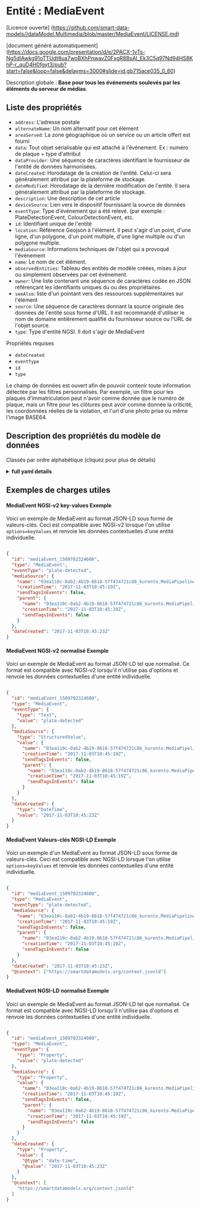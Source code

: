 Entité : MediaEvent  
===================  
[Licence ouverte] (https://github.com/smart-data-models//dataModel.Multimedia/blob/master/MediaEvent/LICENSE.md)  
[document généré automatiquement] (https://docs.google.com/presentation/d/e/2PACX-1vTs-Ng5dIAwkg91oTTUdt8ua7woBXhPnwavZ0FxgR8BsAI_Ek3C5q97Nd94HS8KhP-r_quD4H0fgyt3/pub?start=false&loop=false&delayms=3000#slide=id.gb715ace035_0_60)  
Description globale : **Base pour tous les événements soulevés par les éléments du serveur de médias**.  

## Liste des propriétés  

- `address`: L'adresse postale  - `alternateName`: Un nom alternatif pour cet élément  - `areaServed`: La zone géographique où un service ou un article offert est fourni  - `data`: Tout objet sérialisable qui est attaché à l'événement. Ex : numéro de plaque + type d'attribut  - `dataProvider`: Une séquence de caractères identifiant le fournisseur de l'entité de données harmonisées.  - `dateCreated`: Horodatage de la création de l'entité. Celui-ci sera généralement attribué par la plateforme de stockage.  - `dateModified`: Horodatage de la dernière modification de l'entité. Il sera généralement attribué par la plateforme de stockage.  - `description`: Une description de cet article  - `deviceSource`: Lien vers le dispositif fournissant la source de données  - `eventType`: Type d'événement qui a été relevé. (par exemple : PlateDetectionEvent, ColourDetectionEvent, etc.  - `id`: Identifiant unique de l'entité  - `location`: Référence Geojson à l'élément. Il peut s'agir d'un point, d'une ligne, d'un polygone, d'un point multiple, d'une ligne multiple ou d'un polygone multiple.  - `mediaSource`: Informations techniques de l'objet qui a provoqué l'événement  - `name`: Le nom de cet élément.  - `observedEntities`: Tableau des entités de modèle créées, mises à jour ou simplement observées par cet événement.  - `owner`: Une liste contenant une séquence de caractères codée en JSON référençant les identifiants uniques du ou des propriétaires.  - `seeAlso`: liste d'uri pointant vers des ressources supplémentaires sur l'élément  - `source`: Une séquence de caractères donnant la source originale des données de l'entité sous forme d'URL. Il est recommandé d'utiliser le nom de domaine entièrement qualifié du fournisseur source ou l'URL de l'objet source.  - `type`: Type d'entité NGSI. Il doit s'agir de MediaEvent    
Propriétés requises  
- `dateCreated`  - `eventType`  - `id`  - `type`    
Le champ de données est ouvert afin de pouvoir contenir toute information détectée par les filtres personnalisés. Par exemple, un filtre pour les plaques d'immatriculation peut n'avoir comme donnée que le numéro de plaque, mais un filtre pour les clôtures peut avoir comme donnée la criticité, les coordonnées réelles de la violation, et l'url d'une photo prise ou même l'image BASE64.  
## Description des propriétés du modèle de données  
Classés par ordre alphabétique (cliquez pour plus de détails)  
<details><summary><strong>full yaml details</strong></summary>    
```yaml  
MediaEvent:    
  description: 'Base for all events raised by elements in the media server'    
  properties:    
    address:    
      description: 'The mailing address'    
      properties:    
        addressCountry:    
          description: 'Property. The country. For example, Spain. Model:''https://schema.org/addressCountry'''    
          type: string    
        addressLocality:    
          description: 'Property. The locality in which the street address is, and which is in the region. Model:''https://schema.org/addressLocality'''    
          type: string    
        addressRegion:    
          description: 'Property. The region in which the locality is, and which is in the country. Model:''https://schema.org/addressRegion'''    
          type: string    
        postOfficeBoxNumber:    
          description: 'Property. The post office box number for PO box addresses. For example, 03578. Model:''https://schema.org/postOfficeBoxNumber'''    
          type: string    
        postalCode:    
          description: 'Property. The postal code. For example, 24004. Model:''https://schema.org/https://schema.org/postalCode'''    
          type: string    
        streetAddress:    
          description: 'Property. The street address. Model:''https://schema.org/streetAddress'''    
          type: string    
      type: object    
      x-ngsi:    
        model: https://schema.org/address    
        type: Property    
    alternateName:    
      description: 'An alternative name for this item'    
      type: string    
      x-ngsi:    
        type: Property    
    areaServed:    
      description: 'The geographic area where a service or offered item is provided'    
      type: string    
      x-ngsi:    
        model: https://schema.org/Text    
        type: Property    
    data:    
      description: 'Any serializable object that is attached to the event. Eg:plate-number + Attribute type'    
      type: object    
      x-ngsi:    
        model: http://schema.org/StructuredValue    
        type: Property    
    dataProvider:    
      description: 'A sequence of characters identifying the provider of the harmonised data entity.'    
      type: string    
      x-ngsi:    
        type: Property    
    dateCreated:    
      description: 'Entity creation timestamp. This will usually be allocated by the storage platform.'    
      format: date-time    
      type: string    
      x-ngsi:    
        type: Property    
    dateModified:    
      description: 'Timestamp of the last modification of the entity. This will usually be allocated by the storage platform.'    
      format: date-time    
      type: string    
      x-ngsi:    
        type: Property    
    description:    
      description: 'A description of this item'    
      type: string    
      x-ngsi:    
        type: Property    
    deviceSource:    
      anyOf:    
        - description: 'Property. Identifier format of any NGSI entity'    
          maxLength: 256    
          minLength: 1    
          pattern: ^[\w\-\.\{\}\$\+\*\[\]`|~^@!,:\\]+$    
          type: string    
        - description: 'Property. Identifier format of any NGSI entity'    
          format: uri    
          type: string    
      description: 'Link to the device providing the data source '    
      x-ngsi:    
        model: https://schema.org/URL    
        type: Relationship    
    eventType:    
      description: 'Type of event that was raised. (ie: PlateDetectionEvent, ColourDetectionEvent, etc.'    
      type: string    
      x-ngsi:    
        model: https://schema.org/Text    
        type: Property    
    id:    
      anyOf: &mediaevent_-_properties_-_owner_-_items_-_anyof    
        - description: 'Property. Identifier format of any NGSI entity'    
          maxLength: 256    
          minLength: 1    
          pattern: ^[\w\-\.\{\}\$\+\*\[\]`|~^@!,:\\]+$    
          type: string    
        - description: 'Property. Identifier format of any NGSI entity'    
          format: uri    
          type: string    
      description: 'Unique identifier of the entity'    
      x-ngsi:    
        type: Property    
    location:    
      description: 'Geojson reference to the item. It can be Point, LineString, Polygon, MultiPoint, MultiLineString or MultiPolygon'    
      oneOf:    
        - description: 'Geoproperty. Geojson reference to the item. Point'    
          properties:    
            bbox:    
              items:    
                type: number    
              minItems: 4    
              type: array    
            coordinates:    
              items:    
                type: number    
              minItems: 2    
              type: array    
            type:    
              enum:    
                - Point    
              type: string    
          required:    
            - type    
            - coordinates    
          title: 'GeoJSON Point'    
          type: object    
        - description: 'Geoproperty. Geojson reference to the item. LineString'    
          properties:    
            bbox:    
              items:    
                type: number    
              minItems: 4    
              type: array    
            coordinates:    
              items:    
                items:    
                  type: number    
                minItems: 2    
                type: array    
              minItems: 2    
              type: array    
            type:    
              enum:    
                - LineString    
              type: string    
          required:    
            - type    
            - coordinates    
          title: 'GeoJSON LineString'    
          type: object    
        - description: 'Geoproperty. Geojson reference to the item. Polygon'    
          properties:    
            bbox:    
              items:    
                type: number    
              minItems: 4    
              type: array    
            coordinates:    
              items:    
                items:    
                  items:    
                    type: number    
                  minItems: 2    
                  type: array    
                minItems: 4    
                type: array    
              type: array    
            type:    
              enum:    
                - Polygon    
              type: string    
          required:    
            - type    
            - coordinates    
          title: 'GeoJSON Polygon'    
          type: object    
        - description: 'Geoproperty. Geojson reference to the item. MultiPoint'    
          properties:    
            bbox:    
              items:    
                type: number    
              minItems: 4    
              type: array    
            coordinates:    
              items:    
                items:    
                  type: number    
                minItems: 2    
                type: array    
              type: array    
            type:    
              enum:    
                - MultiPoint    
              type: string    
          required:    
            - type    
            - coordinates    
          title: 'GeoJSON MultiPoint'    
          type: object    
        - description: 'Geoproperty. Geojson reference to the item. MultiLineString'    
          properties:    
            bbox:    
              items:    
                type: number    
              minItems: 4    
              type: array    
            coordinates:    
              items:    
                items:    
                  items:    
                    type: number    
                  minItems: 2    
                  type: array    
                minItems: 2    
                type: array    
              type: array    
            type:    
              enum:    
                - MultiLineString    
              type: string    
          required:    
            - type    
            - coordinates    
          title: 'GeoJSON MultiLineString'    
          type: object    
        - description: 'Geoproperty. Geojson reference to the item. MultiLineString'    
          properties:    
            bbox:    
              items:    
                type: number    
              minItems: 4    
              type: array    
            coordinates:    
              items:    
                items:    
                  items:    
                    items:    
                      type: number    
                    minItems: 2    
                    type: array    
                  minItems: 4    
                  type: array    
                type: array    
              type: array    
            type:    
              enum:    
                - MultiPolygon    
              type: string    
          required:    
            - type    
            - coordinates    
          title: 'GeoJSON MultiPolygon'    
          type: object    
      x-ngsi:    
        type: Geoproperty    
    mediaSource:    
      description: 'Technical information of the object that raised the event'    
      properties: &mediaevent_-_properties_-_mediasource_-_properties_-_parent_-_properties    
        creationTime:    
          description: 'Property. System date of creation of the Media Source'    
          format: date-time    
          type: string    
        name:    
          description: 'Property. The name of this item.'    
          type: string    
        parent:    
          description: 'Property. Technical information of the object that raised the event. Model:''https://schema.org/URL''.'    
          properties: *mediaevent_-_properties_-_mediasource_-_properties_-_parent_-_properties    
          type: object    
        sendTagsInEvents:    
          description: 'Property. Does the events rise for this media source attach the tag list associated to the MediaSource?'    
          type: boolean    
      type: object    
      x-ngsi:    
        model: https://schema.org/URL.    
        type: Property    
    name:    
      description: 'The name of this item.'    
      type: string    
      x-ngsi:    
        type: Property    
    observedEntities:    
      description: 'Array of model Entities created updated or just observed by this event.'    
      items:    
        anyOf:    
          - description: 'Property. Identifier format of any NGSI entity'    
            maxLength: 256    
            minLength: 1    
            pattern: ^[\w\-\.\{\}\$\+\*\[\]`|~^@!,:\\]+$    
            type: string    
          - description: 'Property. Identifier format of any NGSI entity'    
            format: uri    
            type: string    
      type: array    
      x-ngsi:    
        model: https://schema.org/StructuredValue    
        type: Property    
    owner:    
      description: 'A List containing a JSON encoded sequence of characters referencing the unique Ids of the owner(s)'    
      items:    
        anyOf: *mediaevent_-_properties_-_owner_-_items_-_anyof    
        description: 'Property. Unique identifier of the entity'    
      type: array    
      x-ngsi:    
        type: Property    
    seeAlso:    
      description: 'list of uri pointing to additional resources about the item'    
      oneOf:    
        - items:    
            format: uri    
            type: string    
          minItems: 1    
          type: array    
        - format: uri    
          type: string    
      x-ngsi:    
        type: Property    
    source:    
      description: 'A sequence of characters giving the original source of the entity data as a URL. Recommended to be the fully qualified domain name of the source provider, or the URL to the source object.'    
      type: string    
      x-ngsi:    
        type: Property    
    type:    
      description: 'NGSI Entity type. It has to be MediaEvent'    
      enum:    
        - MediaEvent    
      type: string    
      x-ngsi:    
        type: Property    
  required:    
    - id    
    - type    
    - eventType    
    - dateCreated    
  type: object    
```  
</details>    
## Exemples de charges utiles  
#### MediaEvent NGSI-v2 key-values Exemple  
Voici un exemple de MediaEvent au format JSON-LD sous forme de valeurs-clés. Ceci est compatible avec NGSI-v2 lorsque l'on utilise `options=keyValues` et renvoie les données contextuelles d'une entité individuelle.  
```json  
{  
  "id": "mediaEvent_1509702324600",  
  "type": "MediaEvent",  
  "eventType": "plate-detected",  
  "mediaSource": {  
    "name": "03ea110c-0ab2-4b19-8618-57f474721c86_kurento.MediaPipeline/28e4ae84-4e96-43bb-a812-538f7950b75f_platedetector.PlateDetectorFilter",  
    "creationTime": "2017-11-03T10:45:19Z",  
    "sendTagsInEvents": false,  
    "parent": {  
      "name": "03ea110c-0ab2-4b19-8618-57f474721c86_kurento.MediaPipeline",  
      "creationTime": "2017-11-03T10:45:19Z",  
      "sendTagsInEvents": false  
    }  
  },  
  "dateCreated": "2017-11-03T10:45:23Z"  
}  
```  
#### MediaEvent NGSI-v2 normalisé Exemple  
Voici un exemple de MediaEvent au format JSON-LD tel que normalisé. Ce format est compatible avec NGSI-v2 lorsqu'il n'utilise pas d'options et renvoie les données contextuelles d'une entité individuelle.  
```json  
{  
  "id": "mediaEvent_1509702324600",  
  "type": "MediaEvent",  
  "eventType": {  
    "type": "Text",  
    "value": "plate-detected"  
  },  
  "mediaSource": {  
    "type": "StructuredValue",  
    "value": {  
      "name": "03ea110c-0ab2-4b19-8618-57f474721c86_kurento.MediaPipeline/28e4ae84-4e96-43bb-a812-538f7950b75f_platedetector.PlateDetectorFilter",  
      "creationTime": "2017-11-03T10:45:19Z",  
      "sendTagsInEvents": false,  
      "parent": {  
        "name": "03ea110c-0ab2-4b19-8618-57f474721c86_kurento.MediaPipeline",  
        "creationTime": "2017-11-03T10:45:19Z",  
        "sendTagsInEvents": false  
      }  
    }  
  },  
  "dateCreated": {  
    "type": "DateTime",  
    "value": "2017-11-03T10:45:23Z"  
  }  
}  
```  
#### MediaEvent Valeurs-clés NGSI-LD Exemple  
Voici un exemple d'un MediaEvent au format JSON-LD sous forme de valeurs-clés. Ceci est compatible avec NGSI-LD lorsque l'on utilise `options=keyValues` et renvoie les données contextuelles d'une entité individuelle.  
```json  
{  
  "id": "mediaEvent_1509702324600",  
  "type": "MediaEvent",  
  "eventType": "plate-detected",  
  "mediaSource": {  
    "name": "03ea110c-0ab2-4b19-8618-57f474721c86_kurento.MediaPipeline/28e4ae84-4e96-43bb-a812-538f7950b75f_platedetector.PlateDetectorFilter",  
    "creationTime": "2017-11-03T10:45:19Z",  
    "sendTagsInEvents": false,  
    "parent": {  
      "name": "03ea110c-0ab2-4b19-8618-57f474721c86_kurento.MediaPipeline",  
      "creationTime": "2017-11-03T10:45:19Z",  
      "sendTagsInEvents": false  
    }  
  },  
  "dateCreated": "2017-11-03T10:45:23Z",  
  "@context": ["https://smartdatamodels.org/context.jsonld"]  
}  
```  
#### MediaEvent NGSI-LD normalisé Exemple  
Voici un exemple de MediaEvent au format JSON-LD tel que normalisé. Ce format est compatible avec NGSI-LD lorsqu'il n'utilise pas d'options et renvoie les données contextuelles d'une entité individuelle.  
```json  
{  
  "id": "mediaEvent_1509702324600",  
  "type": "MediaEvent",  
  "eventType": {  
    "type": "Property",  
    "value": "plate-detected"  
  },  
  "mediaSource": {  
    "type": "Property",  
    "value": {  
      "name": "03ea110c-0ab2-4b19-8618-57f474721c86_kurento.MediaPipeline/28e4ae84-4e96-43bb-a812-538f7950b75f_platedetector.PlateDetectorFilter",  
      "creationTime": "2017-11-03T10:45:19Z",  
      "sendTagsInEvents": false,  
      "parent": {  
        "name": "03ea110c-0ab2-4b19-8618-57f474721c86_kurento.MediaPipeline",  
        "creationTime": "2017-11-03T10:45:19Z",  
        "sendTagsInEvents": false  
      }  
    }  
  },  
  "dateCreated": {  
    "type": "Property",  
    "value": {  
      "@type": "date-time",  
      "@value": "2017-11-03T10:45:23Z"  
    }  
  },  
  "@context": [  
    "https://smartdatamodels.org/context.jsonld"  
  ]  
}  
```  
